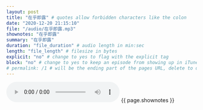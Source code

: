 ```yaml
---
layout: post
title: "在乎即露" # quotes allow forbidden characters like the colon
date: "2020-12-20 21:15:10"
file: "/audio/在乎即露.mp3"
shownotes: "在乎即露"
summary: "在乎即露"
duration: "file_duration" # audio length in min:sec
length: "file_length" # filesize in bytes
explicit: "no" # change to yes to flag with the explicit tag
block: "no" # change to yes to keep an episode from showing up in iTunes
# permalink: /1 # will be the ending part of the pages URL, delete to default to the title
---
```


<audio controls>
<source src="{{site.url}}{{site.baseurl}}{{ page.file }}" type="audio/x-mp3">
Your browser does not support the audio element.
</audio>
{{ page.shownotes }}
